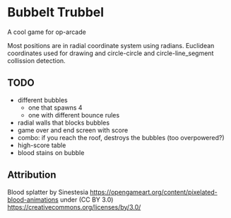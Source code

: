 # Bubbelt Trubbel
A cool game for op-arcade

Most positions are in radial coordinate system using radians.
Euclidean coordinates used for drawing and circle-circle and circle-line_segment collission detection.

## TODO
- different bubbles
  - one that spawns 4
  - one with different bounce rules
- radial walls that blocks bubbles
- game over and end screen with score
- combo: if you reach the roof, destroys the bubbles (too overpowered?)
- high-score table
- blood stains on bubble


## Attribution
Blood splatter by Sinestesia
https://opengameart.org/content/pixelated-blood-animations
under (CC BY 3.0)
https://creativecommons.org/licenses/by/3.0/
